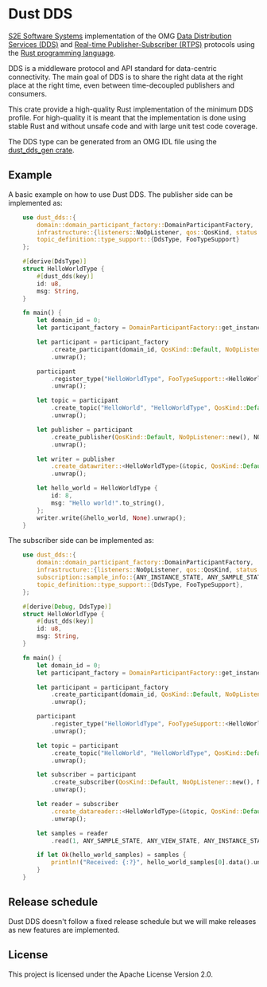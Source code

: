 # Dust DDS

[S2E Software Systems](https://www.s2e-systems.com) implementation of the OMG [Data Distribution Services (DDS)](https://www.omg.org/omg-dds-portal/) and [Real-time Publisher-Subscriber (RTPS)](https://www.omg.org/spec/DDSI-RTPS/About-DDSI-RTPS/) protocols using the [Rust programming language](https://www.rust-lang.org/).

DDS is a middleware protocol and API standard for data-centric connectivity. The main goal of DDS is to share the right data at the right place at the right time, even between time-decoupled publishers and consumers.

This crate provide a high-quality Rust implementation of the minimum DDS profile. For high-quality it is meant that the implementation is done using stable Rust and without unsafe code and with large unit test code coverage.

The DDS type can be generated from an OMG IDL file using the [dust_dds_gen crate](https://crates.io/crates/dust_dds_gen).

## Example

A basic example on how to use Dust DDS. The publisher side can be implemented as:

```rust
    use dust_dds::{
        domain::domain_participant_factory::DomainParticipantFactory,
        infrastructure::{listeners::NoOpListener, qos::QosKind, status::NO_STATUS},
        topic_definition::type_support::{DdsType, FooTypeSupport}
    };

    #[derive(DdsType)]
    struct HelloWorldType {
        #[dust_dds(key)]
        id: u8,
        msg: String,
    }

    fn main() {
        let domain_id = 0;
        let participant_factory = DomainParticipantFactory::get_instance();

        let participant = participant_factory
            .create_participant(domain_id, QosKind::Default, NoOpListener::new(), NO_STATUS)
            .unwrap();

        participant
            .register_type("HelloWorldType", FooTypeSupport::<HelloWorldType>::new())
            .unwrap();

        let topic = participant
            .create_topic("HelloWorld", "HelloWorldType", QosKind::Default, NoOpListener::new(), NO_STATUS)
            .unwrap();

        let publisher = participant
            .create_publisher(QosKind::Default, NoOpListener::new(), NO_STATUS)
            .unwrap();

        let writer = publisher
            .create_datawriter::<HelloWorldType>(&topic, QosKind::Default, NoOpListener::new(), NO_STATUS)
            .unwrap();

        let hello_world = HelloWorldType {
            id: 8,
            msg: "Hello world!".to_string(),
        };
        writer.write(&hello_world, None).unwrap();
    }
```

The subscriber side can be implemented as:

```rust
    use dust_dds::{
        domain::domain_participant_factory::DomainParticipantFactory,
        infrastructure::{listeners::NoOpListener, qos::QosKind, status::NO_STATUS},
        subscription::sample_info::{ANY_INSTANCE_STATE, ANY_SAMPLE_STATE, ANY_VIEW_STATE},
        topic_definition::type_support::{DdsType, FooTypeSupport},
    };

    #[derive(Debug, DdsType)]
    struct HelloWorldType {
        #[dust_dds(key)]
        id: u8,
        msg: String,
    }

    fn main() {
        let domain_id = 0;
        let participant_factory = DomainParticipantFactory::get_instance();

        let participant = participant_factory
            .create_participant(domain_id, QosKind::Default, NoOpListener::new(), NO_STATUS)
            .unwrap();

        participant
            .register_type("HelloWorldType", FooTypeSupport::<HelloWorldType>::new())
            .unwrap();

        let topic = participant
            .create_topic("HelloWorld", "HelloWorldType", QosKind::Default, NoOpListener::new(), NO_STATUS)
            .unwrap();

        let subscriber = participant
            .create_subscriber(QosKind::Default, NoOpListener::new(), NO_STATUS)
            .unwrap();

        let reader = subscriber
            .create_datareader::<HelloWorldType>(&topic, QosKind::Default, NoOpListener::new(), NO_STATUS)
            .unwrap();

        let samples = reader
            .read(1, ANY_SAMPLE_STATE, ANY_VIEW_STATE, ANY_INSTANCE_STATE);

        if let Ok(hello_world_samples) = samples {
            println!("Received: {:?}", hello_world_samples[0].data().unwrap());
        }
    }
```

## Release schedule

Dust DDS doesn't follow a fixed release schedule but we will make releases as new features are implemented.

## License

This project is licensed under the Apache License Version 2.0.
